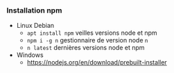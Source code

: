 ### Installation npm

* Linux Debian
  * `apt install npm` veilles versions node et npm
  * `npm i -g n` gestionnaire de version node `n`
  * `n latest` dernières versions node et npm
* Windows
  * https://nodejs.org/en/download/prebuilt-installer
